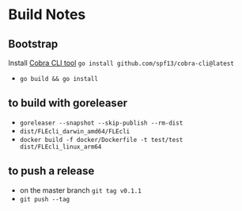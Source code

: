 # Build Notes

## Bootstrap

Install [Cobra CLI tool](https://github.com/spf13/cobra) `go install github.com/spf13/cobra-cli@latest`

* `go build && go install`

## to build with goreleaser

* `goreleaser --snapshot --skip-publish --rm-dist`
* `dist/FLEcli_darwin_amd64/FLEcli`
* `docker build -f docker/Dockerfile -t test/test dist/FLEcli_linux_arm64`

## to push a release

* on the master branch `git tag v0.1.1`
* `git push --tag`

